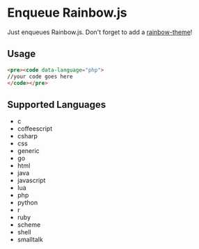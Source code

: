 # Enqueue Rainbow.js

Just enqueues Rainbow.js. Don't forget to add a [rainbow-theme](https://github.com/ccampbell/rainbow/tree/master/themes)!

## Usage
```html
<pre><code data-language="php">
//your code goes here
</code></pre>
```

## Supported Languages
* c
* coffeescript
* csharp
* css
* generic
* go
* html
* java
* javascript
* lua
* php
* python
* r
* ruby
* scheme
* shell
* smalltalk
